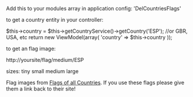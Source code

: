 Add this to your modules array in application config:
'DelCountriesFlags'

to get a country entity in your controller:

$this->country = $this->getCountryService()->getCountry('ESP'); //or GBR, USA, etc
    	return new ViewModel(array(
    		'country' => $this->country
    	));

to get an flag image:

http://yoursite/flag/medium/ESP

sizes:
tiny
small
medium
large


Flag images from <a href="http://www.senojflags.com">Flags of all Countries</a>.
If you use these flags please give them a link back to their site!